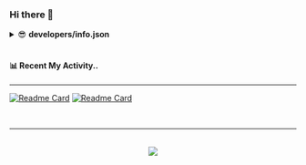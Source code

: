 ### Hi there 👋

<details>
<summary>😎 <b>developers/info.json</b></summary>
<div>
	
  ```json
  {
    "apiVersion": "2022",
    "nationality": "Korea",
    "language": { 
	    "most": "python",
	    "sometimes": ["java", "c"]
    },
    "framework": {
	    "most": {
		    "name": "FastAPI",
		    "using": "",
		    "etc": ["Hasura"]
	    }
    },
    "db": {
	    "sql": ["postgresql"],
	    "nosql": ["redis","dynamodb"],
      "etc": ["influxdb"]
    },
    "interestedIn": {
	    "topics": ["aws_cloud_service", "media_encoding", "cloud_computing"]
    },
    "etc": {
	    "mbti": "IS??"
    }
  }
  ```
</div>
</details><br/>

#### 📊 Recent My Activity..
<hr/>

[![Readme Card](https://github-readme-stats.vercel.app/api/pin/?username=simpson9241&repo=study)](https://github.com/simpson9241/study) 
[![Readme Card](https://github-readme-stats.vercel.app/api/pin/?username=simpson9241&repo=mp4_parser)](https://github.com/simpson9241/mp4_parser)

<br/>

<hr/>
<br/>  
<div align="center">
<img src="https://komarev.com/ghpvc/?username=simpson9241&&style=flat-square"/>
</div>  
  
<br/>